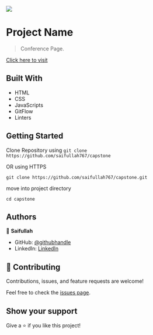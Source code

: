 ![](https://img.shields.io/badge/Microverse-blueviolet)

# Project Name

> Conference Page.

[Click here to visit](https://saifullah767.github.io/capstone/)




## Built With

- HTML
- CSS
- JavaScripts
- GitFlow
- Linters


## Getting Started

Clone Repository  using 
`git clone https://github.com/saifullah767/capstone` 

OR  using HTTPS

`git clone https://github.com/saifullah767/capstone.git` 

move into project directory

`cd capstone`



## Authors

👤 **Saifullah**

- GitHub: [@githubhandle](https://github.com/saifullah767)
- LinkedIn: [LinkedIn](https://www.linkedin.com/in/saifullah-khan-b0637b169)


## 🤝 Contributing

Contributions, issues, and feature requests are welcome!

Feel free to check the [issues page](../../issues/).

## Show your support

Give a ⭐️ if you like this project!